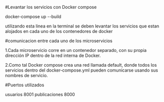#Levantar los servicios con Docker compose

docker-compose up --build

utilizando esta linea en la terminal se deben levantar los servicios que estan alojados en cada uno de los contenedores de docker

#comunicacion entre cada uno de los microservicios

1.Cada microservicio corre en un contenedor separado, con su propia dirección IP dentro de la red interna de Docker.

2.Como tal Docker compose crea una red llamada default, donde todos los servicios dentro del docker-compose.yml pueden comunicarse usando sus nombres de servicio.

#Puertos utilizados

usuarios 8001
publicaciones 8000